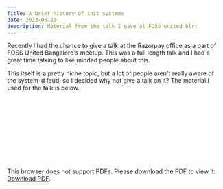 ```yaml
---
Title: A brief history of init systems
date: 2023-05-20
description: Material from the talk I gave at FOSS united blr!
---
```


Recently I had the chance to give a talk at the Razorpay office as a part of FOSS United Bangalore's meetup. This was a full length talk
and I had a great time talking to like minded people about this.

This itself is a pretty niche topic, but a lot of people aren't really aware of the system-d feud, so I decided why not give a talk on it?
The material I used for the talk is below.

<object data="https://sid-008.github.io/v2blog/fossutalk.pdf" type="application/pdf" width="700px" height="700px">
    <embed src="https://sid-008.github.io/v2blog/fossutalk.pdf">
        <p>This browser does not support PDFs. Please download the PDF to view it: <a href="https://sidt008.vercel.app/fossutalk.pdf">Download PDF</a>.</p>
    </embed>
</object>
